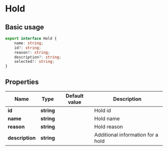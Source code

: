 # Hold

## Basic usage

```ts
export interface Hold {
    name: string;
    id?: string;
    reason?: string;
    description?: string;
    selected?: string;
}
```

## Properties

Name | Type | Default value | Description
------------ | ------------- | ------------- | -------------
**id** | **string** |  | Hold id
**name** | **string** |  | Hold name
**reason** | **string** |  | Hold reason
**description** | **string** |  | Additional information for a hold
